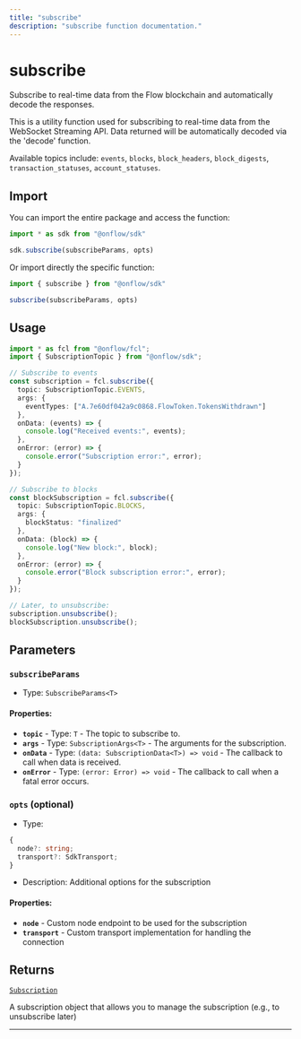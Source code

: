 ```yaml
---
title: "subscribe"
description: "subscribe function documentation."
---
```


<!-- THIS DOCUMENT IS AUTO-GENERATED FROM [onflow/sdk/src/transport/subscribe/subscribe.ts](https://github.com/onflow/fcl-js/tree/master/packages/sdk/src/transport/subscribe/subscribe.ts). DO NOT EDIT MANUALLY -->

# subscribe

Subscribe to real-time data from the Flow blockchain and automatically decode the responses.

This is a utility function used for subscribing to real-time data from the WebSocket Streaming API. Data returned will be automatically decoded via the 'decode' function.

Available topics include: `events`, `blocks`, `block_headers`, `block_digests`, `transaction_statuses`, `account_statuses`.

## Import

You can import the entire package and access the function:

```typescript
import * as sdk from "@onflow/sdk"

sdk.subscribe(subscribeParams, opts)
```

Or import directly the specific function:

```typescript
import { subscribe } from "@onflow/sdk"

subscribe(subscribeParams, opts)
```

## Usage

```typescript
import * as fcl from "@onflow/fcl";
import { SubscriptionTopic } from "@onflow/sdk";

// Subscribe to events
const subscription = fcl.subscribe({
  topic: SubscriptionTopic.EVENTS,
  args: {
    eventTypes: ["A.7e60df042a9c0868.FlowToken.TokensWithdrawn"]
  },
  onData: (events) => {
    console.log("Received events:", events);
  },
  onError: (error) => {
    console.error("Subscription error:", error);
  }
});

// Subscribe to blocks
const blockSubscription = fcl.subscribe({
  topic: SubscriptionTopic.BLOCKS,
  args: {
    blockStatus: "finalized"
  },
  onData: (block) => {
    console.log("New block:", block);
  },
  onError: (error) => {
    console.error("Block subscription error:", error);
  }
});

// Later, to unsubscribe:
subscription.unsubscribe();
blockSubscription.unsubscribe();
```

## Parameters

### `subscribeParams` 

- Type: `SubscribeParams<T>`

#### Properties:

- **`topic`**  - Type: `T` - The topic to subscribe to.
- **`args`**  - Type: `SubscriptionArgs<T>` - The arguments for the subscription.
- **`onData`**  - Type: `(data: SubscriptionData<T>) => void` - The callback to call when data is received.
- **`onError`**  - Type: `(error: Error) => void` - The callback to call when a fatal error occurs.

### `opts` (optional)


- Type: 
```typescript
{
  node?: string;
  transport?: SdkTransport;
}
```
- Description: Additional options for the subscription

#### Properties:

- **`node`**  - Custom node endpoint to be used for the subscription
- **`transport`**  - Custom transport implementation for handling the connection


## Returns

[`Subscription`](../types#subscription)


A subscription object that allows you to manage the subscription (e.g., to unsubscribe later)

---